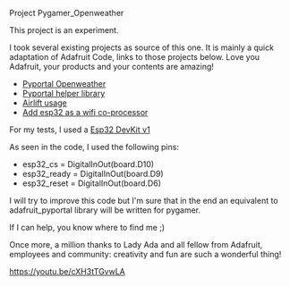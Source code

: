 Project Pygamer_Openweather

This project is an experiment.

I took several existing projects as source of this one.
It is mainly a quick adaptation of Adafruit Code, links to those projects below.
Love you Adafruit, your products and your contents are amazing!

* [Pyportal Openweather](https://github.com/adafruit/Adafruit_Learning_System_Guides/tree/master/PyPortal_OpenWeather)
* [Pyportal helper library](https://github.com/adafruit/Adafruit_CircuitPython_PyPortal)
* [Airlift usage](https://learn.adafruit.com/adafruit-airlift-breakout/circuitpython)
* [Add esp32 as a wifi co-processor](https://learn.adafruit.com/adding-a-wifi-co-processor-to-circuitpython-esp8266-esp32)

For my tests, I used a [Esp32 DevKit v1](https://docs.zerynth.com/latest/official/board.zerynth.doit_esp32/docs/index.html)

As seen in the code, I used the following pins:

* esp32_cs = DigitalInOut(board.D10)
* esp32_ready = DigitalInOut(board.D9)
* esp32_reset = DigitalInOut(board.D6)

I will try to improve this code but I'm sure that in the end an equivalent to adafruit_pyportal library will be written for pygamer.

If I can help, you know where to find me ;)

Once more, a million thanks to Lady Ada and all fellow from Adafruit, employees and community: creativity and fun are such a wonderful thing!

https://youtu.be/cXH3tTGvwLA
